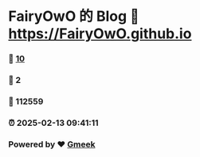 # FairyOwO 的 Blog :link: https://FairyOwO.github.io 
### :page_facing_up: [10](https://FairyOwO.github.io/tag.html) 
### :speech_balloon: 2 
### :hibiscus: 112559 
### :alarm_clock: 2025-02-13 09:41:11 
### Powered by :heart: [Gmeek](https://github.com/Meekdai/Gmeek)
